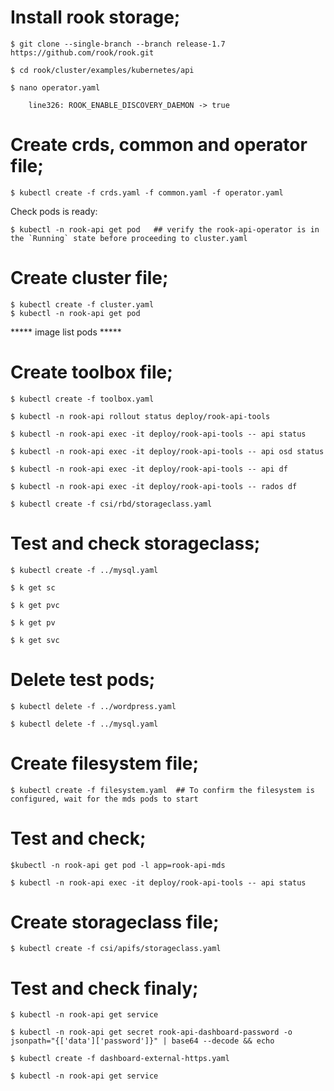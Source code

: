 # Install rook storage;

	$ git clone --single-branch --branch release-1.7 https://github.com/rook/rook.git

	$ cd rook/cluster/examples/kubernetes/api

	$ nano operator.yaml

		line326: ROOK_ENABLE_DISCOVERY_DAEMON -> true

# Create crds, common and operator file;

	$ kubectl create -f crds.yaml -f common.yaml -f operator.yaml

Check pods is ready:

	$ kubectl -n rook-api get pod   ## verify the rook-api-operator is in the `Running` state before proceeding to cluster.yaml

# Create cluster file;

	$ kubectl create -f cluster.yaml
	$ kubectl -n rook-api get pod

***** image list pods *****

# Create toolbox file;

	$ kubectl create -f toolbox.yaml

	$ kubectl -n rook-api rollout status deploy/rook-api-tools

	$ kubectl -n rook-api exec -it deploy/rook-api-tools -- api status

	$ kubectl -n rook-api exec -it deploy/rook-api-tools -- api osd status

	$ kubectl -n rook-api exec -it deploy/rook-api-tools -- api df

	$ kubectl -n rook-api exec -it deploy/rook-api-tools -- rados df

	$ kubectl create -f csi/rbd/storageclass.yaml

# Test and check storageclass;

	$ kubectl create -f ../mysql.yaml

	$ k get sc

	$ k get pvc

	$ k get pv

	$ k get svc

# Delete test pods;
	$ kubectl delete -f ../wordpress.yaml

	$ kubectl delete -f ../mysql.yaml

# Create filesystem file;

	$ kubectl create -f filesystem.yaml  ## To confirm the filesystem is configured, wait for the mds pods to start

# Test and check;

	$kubectl -n rook-api get pod -l app=rook-api-mds

	$ kubectl -n rook-api exec -it deploy/rook-api-tools -- api status

# Create storageclass file;

	$ kubectl create -f csi/apifs/storageclass.yaml

# Test and check finaly;

	$ kubectl -n rook-api get service

	$ kubectl -n rook-api get secret rook-api-dashboard-password -o jsonpath="{['data']['password']}" | base64 --decode && echo

	$ kubectl create -f dashboard-external-https.yaml

	$ kubectl -n rook-api get service

